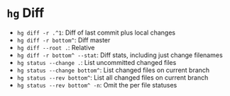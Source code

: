 # `hg` Diff

- `hg diff -r .^1`: Diff of last commit plus local changes
- `hg diff -r bottom^`: Diff master
- `hg diff --root .`: Relative
- `hg diff -r bottom^ --stat`: Diff stats, including just change filenames
- `hg status --change .`: List uncommitted changed files
- `hg status --change bottom^`: List changed files on current branch
- `hg status --rev bottom^`: List all changed files on current branch
- `hg status --rev bottom^ -n`: Omit the per file statuses
